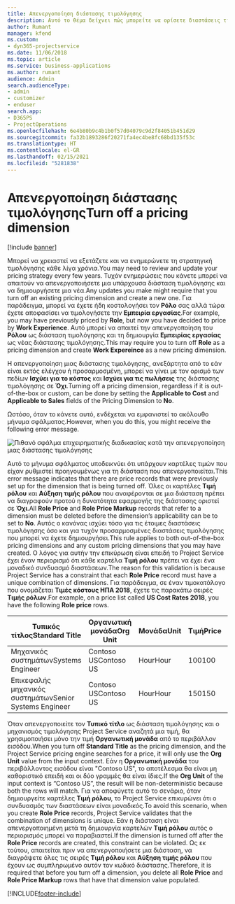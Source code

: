 ```yaml
---
title: Απενεργοποίηση διάστασης τιμολόγησης
description: Αυτό το θέμα δείχνει πώς μπορείτε να ορίσετε διαστάσεις τιμολόγησης στη λύση Project Service.
author: Rumant
manager: kfend
ms.custom:
- dyn365-projectservice
ms.date: 11/06/2018
ms.topic: article
ms.service: business-applications
ms.author: rumant
audience: Admin
search.audienceType:
- admin
- customizer
- enduser
search.app:
- D365PS
- ProjectOperations
ms.openlocfilehash: 6e4b80b9c4b1b0f57d04079c9d2f84051b451d29
ms.sourcegitcommit: fa32b1893286f20271fa4ec4be8fc68bd135f53c
ms.translationtype: HT
ms.contentlocale: el-GR
ms.lasthandoff: 02/15/2021
ms.locfileid: "5281838"
---
```

# <a name="turn-off-a-pricing-dimension"></a><span data-ttu-id="4f2e2-103">Απενεργοποίηση διάστασης τιμολόγησης</span><span class="sxs-lookup"><span data-stu-id="4f2e2-103">Turn off a pricing dimension</span></span>

[!include [banner](../includes/psa-now-project-operations.md)]

<span data-ttu-id="4f2e2-104">Μπορεί να χρειαστεί να εξετάζετε και να ενημερώνετε τη στρατηγική τιμολόγησης κάθε λίγα χρόνια.</span><span class="sxs-lookup"><span data-stu-id="4f2e2-104">You may need to review and update your pricing strategy every few years.</span></span> <span data-ttu-id="4f2e2-105">Τυχόν ενημερώσεις που κάνετε μπορεί να απαιτούν να απενεργοποιήσετε μια υπάρχουσα διάσταση τιμολόγησης και να δημιουργήσετε μια νέα.</span><span class="sxs-lookup"><span data-stu-id="4f2e2-105">Any updates you make might require that you turn off an existing pricing dimension and create a new one.</span></span> <span data-ttu-id="4f2e2-106">Για παράδειγμα, μπορεί να έχετε ήδη κοστολογήσει τον **Ρόλο** σας αλλά τώρα έχετε αποφασίσει να τιμολογήσετε την **Εμπειρία εργασίας**.</span><span class="sxs-lookup"><span data-stu-id="4f2e2-106">For example, you may have previously priced by **Role**, but now you have decided to price by **Work Experience**.</span></span> <span data-ttu-id="4f2e2-107">Αυτό μπορεί να απαιτεί την απενεργοποίηση του **Ρόλου** ως διάσταση τιμολόγησης και τη δημιουργία **Εμπειρίας εργασίας** ως νέας διάστασης τιμολόγησης.</span><span class="sxs-lookup"><span data-stu-id="4f2e2-107">This may require you to turn off **Role** as a pricing dimension and create **Work Expereince** as a new pricing dimension.</span></span> 

<span data-ttu-id="4f2e2-108">Η απενεργοποίηση μιας διάστασης τιμολόγησης, ανεξάρτητα από το εάν είναι εκτός ελέγχου ή προσαρμοσμένη, μπορεί να γίνει με τον ορισμό των πεδίων **Ισχύει για το κόστος** και **Ισχύει για τις πωλήσεις** της διάστασης τιμολόγησης σε **Όχι**.</span><span class="sxs-lookup"><span data-stu-id="4f2e2-108">Turning off a pricing dimension, regardless if it is out-of-the-box or custom, can be done by setting the **Applicable to Cost** and **Applicable to Sales** fields of the Pricing Dimension to **No**.</span></span>

<span data-ttu-id="4f2e2-109">Ωστόσο, όταν το κάνετε αυτό, ενδέχεται να εμφανιστεί το ακόλουθο μήνυμα σφάλματος.</span><span class="sxs-lookup"><span data-stu-id="4f2e2-109">However, when you do this, you might receive the following error message.</span></span>

![Πιθανό σφάλμα επιχειρηματικής διαδικασίας κατά την απενεργοποίηση μιας διάστασης τιμολόγησης](media/Business-Process-Error.png)


<span data-ttu-id="4f2e2-111">Αυτό το μήνυμα σφάλματος υποδεικνύει ότι υπάρχουν καρτέλες τιμών που είχαν ρυθμιστεί προηγουμένως για τη διάσταση που απενεργοποιείται.</span><span class="sxs-lookup"><span data-stu-id="4f2e2-111">This error message indicates that there are price records that were previously set up for the dimension that is being turned off.</span></span> <span data-ttu-id="4f2e2-112">Όλες οι καρτέλες **Τιμή ρόλου** και **Αύξηση τιμής ρόλου** που αναφέρονται σε μια διάσταση πρέπει να διαγραφούν προτού η δυνατότητα εφαρμογής της διάστασης οριστεί σε **Όχι**.</span><span class="sxs-lookup"><span data-stu-id="4f2e2-112">All **Role Price** and **Role Price Markup** records that refer to a dimension must be deleted before the dimension’s applicability can be to set to **No**.</span></span> <span data-ttu-id="4f2e2-113">Αυτός ο κανόνας ισχύει τόσο για τις έτοιμες διαστάσεις τιμολόγησης όσο και για τυχόν προσαρμοσμένες διαστάσεις τιμολόγησης που μπορεί να έχετε δημιουργήσει.</span><span class="sxs-lookup"><span data-stu-id="4f2e2-113">This rule applies to both out-of-the-box pricing dimensions and any custom pricing dimensions that you may have created.</span></span> <span data-ttu-id="4f2e2-114">Ο λόγος για αυτήν την επικύρωση είναι επειδή το Project Service έχει έναν περιορισμό ότι κάθε καρτέλα **Τιμή ρόλου** πρέπει να έχει ένα μοναδικό συνδυασμό διαστάσεων.</span><span class="sxs-lookup"><span data-stu-id="4f2e2-114">The reason for this validation is because Project Service has a constraint that each **Role Price** record must have a unique combination of dimensions.</span></span> <span data-ttu-id="4f2e2-115">Για παράδειγμα, σε έναν τιμοκατάλογο που ονομάζεται **Τιμές κόστους ΗΠΑ 2018**, έχετε τις παρακάτω σειρές **Τιμής ρόλων**.</span><span class="sxs-lookup"><span data-stu-id="4f2e2-115">For example, on a price list called **US Cost Rates 2018**, you have the following **Role price** rows.</span></span> 

| <span data-ttu-id="4f2e2-116">Τυπικός τίτλος</span><span class="sxs-lookup"><span data-stu-id="4f2e2-116">Standard Title</span></span>         | <span data-ttu-id="4f2e2-117">Οργανωτική μονάδα</span><span class="sxs-lookup"><span data-stu-id="4f2e2-117">Org Unit</span></span>    |<span data-ttu-id="4f2e2-118">Μονάδα</span><span class="sxs-lookup"><span data-stu-id="4f2e2-118">Unit</span></span>   |<span data-ttu-id="4f2e2-119">Τιμή</span><span class="sxs-lookup"><span data-stu-id="4f2e2-119">Price</span></span>  |<span data-ttu-id="4f2e2-120">Νομισματική μονάδα</span><span class="sxs-lookup"><span data-stu-id="4f2e2-120">Currency</span></span>  |
| -----------------------|-------------|-------|-------|----------|
| <span data-ttu-id="4f2e2-121">Μηχανικός συστημάτων</span><span class="sxs-lookup"><span data-stu-id="4f2e2-121">Systems Engineer</span></span>|<span data-ttu-id="4f2e2-122">Contoso US</span><span class="sxs-lookup"><span data-stu-id="4f2e2-122">Contoso US</span></span>|<span data-ttu-id="4f2e2-123">Hour</span><span class="sxs-lookup"><span data-stu-id="4f2e2-123">Hour</span></span>| <span data-ttu-id="4f2e2-124">100</span><span class="sxs-lookup"><span data-stu-id="4f2e2-124">100</span></span>|<span data-ttu-id="4f2e2-125">USD</span><span class="sxs-lookup"><span data-stu-id="4f2e2-125">USD</span></span>|
| <span data-ttu-id="4f2e2-126">Επικεφαλής μηχανικός συστημάτων</span><span class="sxs-lookup"><span data-stu-id="4f2e2-126">Senior Systems Engineer</span></span>|<span data-ttu-id="4f2e2-127">Contoso US</span><span class="sxs-lookup"><span data-stu-id="4f2e2-127">Contoso US</span></span>|<span data-ttu-id="4f2e2-128">Hour</span><span class="sxs-lookup"><span data-stu-id="4f2e2-128">Hour</span></span>| <span data-ttu-id="4f2e2-129">150</span><span class="sxs-lookup"><span data-stu-id="4f2e2-129">150</span></span>| <span data-ttu-id="4f2e2-130">USD</span><span class="sxs-lookup"><span data-stu-id="4f2e2-130">USD</span></span>|


<span data-ttu-id="4f2e2-131">Όταν απενεργοποιείτε τον **Τυπικό τίτλο** ως διάσταση τιμολόγησης και ο μηχανισμός τιμολόγησης Project Service αναζητά μια τιμή, θα χρησιμοποιήσει μόνο την τιμή **Οργανωτική μονάδα** από το περιβάλλον εισόδου.</span><span class="sxs-lookup"><span data-stu-id="4f2e2-131">When you turn off **Standard Title** as the pricing dimension, and the Project Service pricing engine searches for a price, it will only use the **Org Unit** value from the input context.</span></span> <span data-ttu-id="4f2e2-132">Εάν η **Οργανωτική μονάδα** του περιβάλλοντος εισόδου είναι "Contoso US", το αποτέλεσμα θα είναι μη καθοριστικό επειδή και οι δύο γραμμές θα είναι ίδιες.</span><span class="sxs-lookup"><span data-stu-id="4f2e2-132">If the **Org Unit** of the input context is “Contoso US”, the result will be non-deterministic because both the rows will match.</span></span> <span data-ttu-id="4f2e2-133">Για να αποφύγετε αυτό το σενάριο, όταν δημιουργείτε καρτέλες **Τιμή ρόλου**, το Project Service επικυρώνει ότι ο συνδυασμός των διαστάσεων είναι μοναδικός.</span><span class="sxs-lookup"><span data-stu-id="4f2e2-133">To avoid this scenario, when you create **Role Price** records, Project Service validates that the combination of dimensions is unique.</span></span> <span data-ttu-id="4f2e2-134">Εάν η διάσταση είναι απενεργοποιημένη μετά τη δημιουργία καρτελών **Τιμή ρόλου** αυτός ο περιορισμός μπορεί να παραβιαστεί.</span><span class="sxs-lookup"><span data-stu-id="4f2e2-134">If the dimension is turned off after the **Role Price** records are created, this constraint can be violated.</span></span> <span data-ttu-id="4f2e2-135">Ως εκ τούτου, απαιτείται πριν να απενεργοποιήσετε μια διάσταση, να διαγράψετε όλες τις σειρές **Τιμή ρόλου** και **Αύξηση τιμής ρόλου** που έχουν ως συμπληρωμένο αυτόν τον κωδικό διάστασης.</span><span class="sxs-lookup"><span data-stu-id="4f2e2-135">Therefore, it is required that before you turn off a dimension, you delete all **Role Price** and **Role Price Markup** rows that have that dimension value populated.</span></span>



[!INCLUDE[footer-include](../includes/footer-banner.md)]